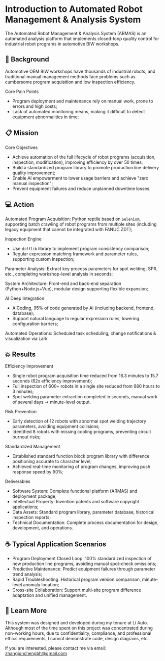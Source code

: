 # Introduction to Automated Robot Management & Analysis System

The Automated Robot Management & Analysis System (ARMAS) is an automated analysis platform that implements closed-loop quality control for industrial robot programs in automotive BIW workshops.

## 🤔 Background

Automotive OEM BIW workshops have thousands of industrial robots, and traditional manual management methods face problems such as cumbersome program acquisition and low inspection efficiency.

Core Pain Points
- Program deployment and maintenance rely on manual work, prone to errors and high costs;
- Lack of automated monitoring means, making it difficult to detect equipment abnormalities in time;

## 📋 Mission

Core Objectives
- Achieve automation of the full lifecycle of robot programs (acquisition, inspection, modification), improving efficiency by over 50 times;
- Build a standardized program library to promote production line delivery quality improvement;
- Enable AI empowerment to lower usage barriers and achieve "zero manual inspection";
- Prevent equipment failures and reduce unplanned downtime losses.

## 💻 Action

Automated Program Acquisition: Python reptile based on `Selenium`, supporting batch crawling of robot programs from multiple sites (including legacy equipment that cannot be integrated with FANUC ZDT);

Inspection Engine
- Use `difflib` library to implement program consistency comparison;
- Regular expression matching framework and parameter rules, supporting custom inspection;

Parameter Analysis: Extract key process parameters for spot welding, SPR, etc., completing workshop-level analysis in seconds;

System Architecture: Front-end and back-end separation (Python+Node.js+Vue), modular design supporting flexible expansion;

AI Deep Integration
- AICoding, 95% of code generated by AI (including backend, frontend, database);
- Support natural language to regular expression rules, lowering configuration barriers;

Automated Operations: Scheduled task scheduling, change notifications & visualization via Lark

## 💥 Results

Efficiency Improvement
- Single robot program acquisition time reduced from 16.3 minutes to 15.7 seconds (62x efficiency improvement);
- Full inspection of 600+ robots in a single site reduced from 680 hours to 3 minutes;
- Spot welding parameter extraction completed in seconds, manual work of several days → minute-level output.

Risk Prevention
- Early detection of 12 robots with abnormal spot welding trajectory parameters, avoiding equipment collisions;
- Identified 8 robots with missing cooling programs, preventing circuit burnout risks;

Standardized Management
- Established standard function block program library with difference positioning accurate to character level;
- Achieved real-time monitoring of program changes, improving push response speed by 90%;

Deliverables
- Software System: Complete functional platform (ARMAS) and deployment package;
- Intellectual Property: Invention patents and software copyright applications;
- Data Assets: Standard program library, parameter database, historical inspection reports;
- Technical Documentation: Complete process documentation for design, development, and operations.

## ☕️ Typical Application Scenarios

- Program Deployment Closed Loop: 100% standardized inspection of new production line programs, avoiding manual spot-check omissions;
- Predictive Maintenance: Predict equipment failures through parameter trend analysis;
- Rapid Troubleshooting: Historical program version comparison, minute-level anomaly location;
- Cross-site Collaboration: Support multi-site program difference adaptation and unified management.

## 🧐 Learn More

This system was designed and developed during my tenure at Li Auto. Although most of the time spent on this project was concentrated during non-working hours, due to confidentiality, compliance, and professional ethics requirements, I cannot demonstrate code, design diagrams, etc.

If you are interested, please contact me via email: zhangjunchengbh@gmail.com 